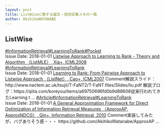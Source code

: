 ```yaml
---
layout: post
title: ListWiseに関する論文・技術記事メモの一覧
author: AkihikoWATANABE
---
```

## ListWise
<div class="visible-content">
<a class="button" href="articles/InformationRetrieval.html">#InformationRetrieval</a><a class="button" href="articles/LearningToRank.html">#LearningToRank</a><a class="button" href="articles/Pocket.html">#Pocket</a><br><span class="issue_date">Issue Date: 2018-01-01</span>
<a href="https://github.com/AkihikoWatanabe/paper_notes/issues/194">Listwise Approach to Learning to Rank - Theory and Algorithm （ListMLE）, Xia+, ICML2008</a>
<a class="button" href="articles/InformationRetrieval.html">#InformationRetrieval</a><a class="button" href="articles/LearningToRank.html">#LearningToRank</a><br><span class="issue_date">Issue Date: 2018-01-01</span>
<a href="https://github.com/AkihikoWatanabe/paper_notes/issues/193">Learning to Rank: From Pairwise Approach to Listwise Approach （ListNet）, Cao+, ICML2007</a>
<span class="snippet"><span>Comment</span>解説スライド：http://www.nactem.ac.uk/tsujii/T-FaNT2/T-FaNT.files/Slides/liu.pdf解説ブログ：https://qiita.com/koreyou/items/a69750696fd0b9d88608従来行われてきたLearning t ...</span>
<a class="button" href="articles/Article.html">#Article</a><a class="button" href="articles/InformationRetrieval.html">#InformationRetrieval</a><a class="button" href="articles/LearningToRank.html">#LearningToRank</a><br><span class="issue_date">Issue Date: 2018-01-01</span>
<a href="https://github.com/AkihikoWatanabe/paper_notes/issues/195">A General Approximation Framework for Direct Optimization of Information Retrieval Measures （ApproxAP, ApproxNDCG）, Qin+, Information Retrieval, 2010</a>
<span class="snippet"><span>Comment</span>実装してみたが、バグありそう感・・・https://github.com/AkihikoWatanabe/ApproxAP ...</span>
</div>
